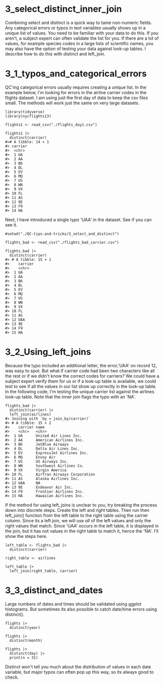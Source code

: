 
# 3_select_distinct_inner_join

Combining select and distinct is a quick way to tame non-numeric fields. Any categorical errors or typos in text variables usually shows up in a unique list of values. You need to be familiar with your data to do this. If you aren't, a subject expert can often validate the list for you. If there are a lot of values, for example species codes in a large lists of scientific names, you may also have the option of testing your data against look-up tables. I describe how to do this with distinct and left_join.



# 3_1_typos_and_categorical_errors

QC'ing categorical errors usually requires creating a unique list. In the example below, I'm looking for errors in the airline carrier codes in the flights dataset. I am using just the first day of data to keep the csv files small. The methods will work just the same on very large datasets. 
    
    library(tidyverse)
    library(nycflights13)

    flights1 <- read_csv("./flights_day1.csv")

    flights1 |>
      distinct(carrier)
    #># A tibble: 14 × 1
    #> carrier
    #>  <chr>  
    #>  1 UA     
    #>  2 AA     
    #>  3 B6     
    #>  4 DL     
    #>  5 EV     
    #>  6 MQ     
    #>  7 US     
    #>  8 WN     
    #>  9 VX     
    #> 10 FL     
    #> 11 AS     
    #> 12 9E     
    #> 13 F9     
    #> 14 HA     

      
Next, I have introduced a single typo 'UAA' in the dataset. See if you can see it.

    
    #setwd("./QC-tips-and-tricks/3_select_and_distinct")
    
    flights_bad <- read_csv("./flights_bad_carrier.csv")
    
    flights_bad |>
      distinct(carrier)   
    #> # A tibble: 15 × 1
    #>    carrier
    #>    <chr>  
    #>  1 UA     
    #>  2 AA     
    #>  3 B6     
    #>  4 DL     
    #>  5 EV     
    #>  6 MQ     
    #>  7 US     
    #>  8 WN     
    #>  9 VX     
    #> 10 FL     
    #> 11 AS     
    #> 12 UAA    
    #> 13 9E     
    #> 14 F9     
    #> 15 HA     

# 3_2_Using_left_joins    
    
Because the typo included an additional letter, the error,'UAA' on record 12, was easy to spot. But what if carrier code had been two characters like all the rest or if we didn't know the correct codes for carriers? We could have a subject expert verify them for us or if a look-up table is available, we could test to see if all the values in our list show up correctly in the look-up table. In the following code, I'm testing the unique carrier list against the airlines look-up table. Note that the inner join flags the typo with an 'NA'. 

    flights_bad |>
      distinct(carrier) |>
      left_join(airlines)
    #> Joining with `by = join_by(carrier)`
    #> # A tibble: 15 × 2
    #>    carrier name                       
    #>    <chr>   <chr>                      
    #>  1 UA      United Air Lines Inc.      
    #>  2 AA      American Airlines Inc.     
    #>  3 B6      JetBlue Airways            
    #>  4 DL      Delta Air Lines Inc.       
    #>  5 EV      ExpressJet Airlines Inc.   
    #>  6 MQ      Envoy Air                  
    #>  7 US      US Airways Inc.            
    #>  8 WN      Southwest Airlines Co.     
    #>  9 VX      Virgin America             
    #> 10 FL      AirTran Airways Corporation
    #> 11 AS      Alaska Airlines Inc.       
    #> 12 UAA     NA                         
    #> 13 9E      Endeavor Air Inc.          
    #> 14 F9      Frontier Airlines Inc.     
    #> 15 HA      Hawaiian Airlines Inc.   
    

If the method for using left_joins is unclear to you, try breaking the process down into discrete steps. Create the left and right tables. Then run then left_join() function from the left table to the right table using the carrier column. Since its a left join, we will use *all* of the left values and only the right values that match. Since 'UAA' occurs in the left table, it is displayed in the join, but it has not values in the right table to match it, hence the 'NA'. I'll show the steps here.

    left_table <- flights_bad |>
      distinct(carrier) 
  
    right_table <- airlines
    
    left_table |>
      left_join(right_table, carrier)



# 3_3_distinct_and_dates

Large numbers of dates and times should be validated using ggplot histograms. But sometimes its also possible to catch date/time errors using distinct().

    flights |> 
      distinct(year)
    
    flights |>
      distinct(month)
    
    flights |>
      distinct(day) |>
      print(n = 31)

Distinct won't tell you much about the distribution of values in each date variable, but major typos can often pop up this way, so its always good to check.


  
